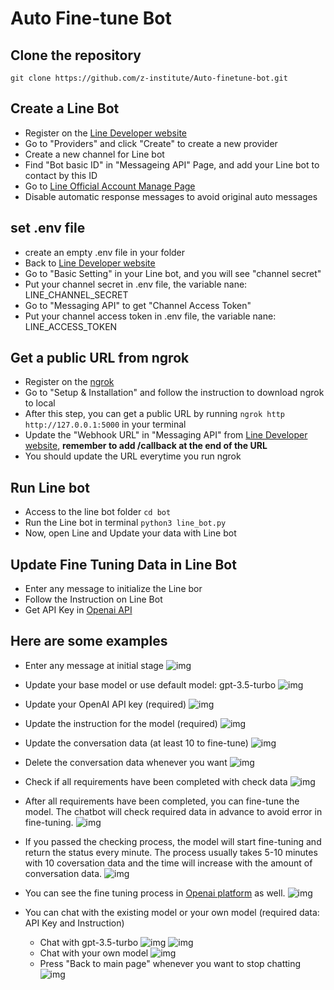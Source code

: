 # Auto Fine-tune Bot

## Clone the repository
`
git clone https://github.com/z-institute/Auto-finetune-bot.git
`

## Create a Line Bot 
- Register on the [Line Developer website](https://developers.line.biz/zh-hant/)
- Go to "Providers" and click "Create" to create a new provider
- Create a new channel for Line bot
- Find "Bot basic ID" in "Messageing API" Page, and add your Line bot to contact by this ID
- Go to [Line Official Account Manage Page](https://tw.linebiz.com/login/)
- Disable automatic response messages to avoid original auto messages

## set .env file
- create an empty .env file in your folder
- Back to [Line Developer website](https://developers.line.biz/zh-hant/)
- Go to "Basic Setting" in your Line bot, and you will see "channel secret"
- Put your channel secret in .env file, the variable nane: LINE_CHANNEL_SECRET 
- Go to "Messaging API" to get "Channel Access Token"
- Put your channel access token in .env file, the variable nane: LINE_ACCESS_TOKEN

## Get a public URL from ngrok
- Register on the [ngrok](https://ngrok.com/)
- Go to "Setup & Installation" and follow the instruction to download ngrok to local
- After this step, you can get a public URL by running 
`
ngrok http http://127.0.0.1:5000
`
in your terminal
- Update the "Webhook URL" in "Messaging API" from
[Line Developer website](https://developers.line.biz/zh-hant/), **remember to add /callback at the end of the URL**
- You should update the URL everytime you run ngrok

## Run Line bot
- Access to the line bot folder `cd bot`
- Run the Line bot in terminal
`
python3 line_bot.py
`
- Now, open Line and Update your data with Line bot

## Update Fine Tuning Data in Line Bot
- Enter any message to initialize the Line bor
- Follow the Instruction on Line Bot
- Get API Key in [Openai API](https://platform.openai.com/api-keys)

## Here are some examples

- Enter any message at initial stage
![img](/img/chat1.png)

- Update your base model or use default model: gpt-3.5-turbo 
![img](/img/chat2.png)

- Update your OpenAI API key (required)
![img](/img/chat3.png)

- Update the instruction for the model (required)
![img](/img/chat4.png)

- Update the conversation data (at least 10 to fine-tune)
![img](/img/chat5.png)

- Delete the conversation data whenever you want
![img](/img/chat6.png)

- Check if all requirements have been completed with check data
![img](/img/chat7.png)

- After all requirements have been completed, you can fine-tune the model. 
The chatbot will check required data in advance to avoid error in fine-tuning.
![img](/img/chat8.png)

- If you passed the checking process, the model will start fine-tuning and return the status every minute.
The process usually takes 5-10 minutes with 10 coversation data and the time will increase with the amount of conversation data.
![img](/img/chat9.png)

- You can see the fine tuning process in [Openai platform](https://platform.openai.com/finetune/ftjob-wgRJDRzLhFy0jg3z1xopUBot?filter=all) as well.
![img](/img/openai.png)

- You can chat with the existing model or your own model (required data: API Key and Instruction)
  - Chat with gpt-3.5-turbo
    ![img](/img/chat10.png)
    ![img](/img/chat11.png)
  - Chat with your own model
    ![img](/img/chat12.png)
  - Press "Back to main page" whenever you want to stop chatting
    ![img](/img/chat13.png)